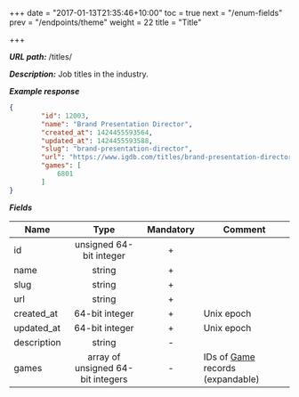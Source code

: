 +++
date = "2017-01-13T21:35:46+10:00"
toc = true
next = "/enum-fields"
prev = "/endpoints/theme"
weight = 22
title = "Title"

+++

***URL path:*** /titles/

***Description:*** Job titles in the industry.

***Example response***

```json
{
        "id": 12003,
        "name": "Brand Presentation Director",
        "created_at": 1424455593564,
        "updated_at": 1424455593588,
        "slug": "brand-presentation-director",
        "url": "https://www.igdb.com/titles/brand-presentation-director",
        "games": [
            6801
        ]
}
```

***Fields***

| Name       | Type                              | Mandatory | Comment |
| ---------- |:---------------------------------:|:---------:| ------- |
| id         | unsigned 64-bit integer           |     +     ||
| name       | string                            |     +     ||
| slug       | string                            |     +     ||
| url        | string                            |     +     ||
| created_at | 64-bit integer                    |     +     | Unix epoch |
| updated_at | 64-bit integer                    |     +     | Unix epoch |
| description      | string |     -     | |
| games      | array of unsigned 64-bit integers |     -     | IDs of [Game](../game) records (expandable) |
